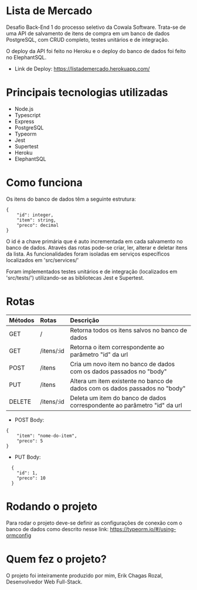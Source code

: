 # Lista de Mercado

Desafio Back-End 1 do processo seletivo da Cowala Software. Trata-se de uma API de salvamento de itens de compra em um banco de dados PostgreSQL, com CRUD completo, testes unitários e de integração. 

O deploy da API foi feito no Heroku e o deploy do banco de dados foi feito no ElephantSQL.

* Link de Deploy: https://listademercado.herokuapp.com/

# Principais tecnologias utilizadas
- Node.js
- Typescript
- Express
- PostgreSQL
- Typeorm
- Jest
- Supertest
- Heroku
- ElephantSQL

# Como funciona
Os itens do banco de dados têm a seguinte estrutura: 

```
{
    "id": integer,
    "item": string,
    "preco": decimal
}
```

O id é a chave primária que é auto incrementada em cada salvamento no banco de dados.
Através das rotas pode-se criar, ler, alterar e deletar itens da lista. As funcionalidades foram isoladas em serviços específicos localizados em 'src/services/'

Foram implementados testes unitários e de integração (localizados em 'src/tests/') utilizando-se as bibliotecas Jest e Supertest.

# Rotas

| Métodos   | Rotas  | Descrição     
| :---------| :------|:---------------------------------- |
| GET       | /      | Retorna todos os itens salvos no banco de dados                           |
| GET       | /itens/:id | Retorna o item correspondente ao parâmetro "id" da url|
| POST       | /itens | Cria um novo item no banco de dados com os dados passados no "body"|
| PUT       | /itens | Altera um item existente no banco de dados com os dados passados no "body"|
| DELETE       | /itens/:id | Deleta um item do banco de dados correspondente ao parâmetro "id" da url|

- POST
Body:
```
{
    "item": "nome-do-item",
    "preco": 5
}
```

- PUT
Body:
```
  {
    "id": 1,
    "preco": 10
  }
```

# Rodando o projeto

Para rodar o projeto deve-se definir as configurações de conexão com o banco de dados como descrito nesse link: https://typeorm.io/#/using-ormconfig

# Quem fez o projeto?

O projeto foi inteiramente produzido por mim, Erik Chagas Rozal, Desenvolvedor Web Full-Stack.

